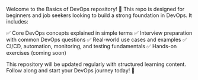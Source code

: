 Welcome to the Basics of DevOps repository! 🎯 This repo is designed for beginners and job seekers looking to build a strong foundation in DevOps. It includes:

✅ Core DevOps concepts explained in simple terms
✅ Interview preparation with common DevOps questions
✅ Real-world use cases and examples
✅ CI/CD, automation, monitoring, and testing fundamentals
✅ Hands-on exercises (coming soon)

This repository will be updated regularly with structured learning content. Follow along and start your DevOps journey today! 🚀

